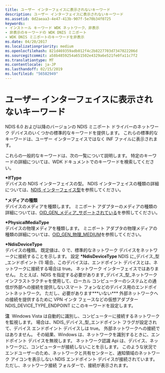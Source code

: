 ```yaml
---
title: ユーザー インターフェイスに表示されないキーワード
description: ユーザー インターフェイスに表示されないキーワード
ms.assetid: 0d2aeaa3-4e47-413b-907f-5e70b34f0725
keywords:
- インストール キーワード WDK ネットワーク、非表示
- 非表示のキーワードの WDK DNIS ミニポート
- WDK DNIS ミニポートのキーワードを非表示
ms.date: 04/20/2017
ms.localizationpriority: medium
ms.openlocfilehash: 821d469359adb012f4c2b8227703d7347022206d
ms.sourcegitcommit: a58b4859254a651502e4329a6e521fe0fa11c7f2
ms.translationtype: MT
ms.contentlocale: ja-JP
ms.lasthandoff: 02/15/2019
ms.locfileid: "56582949"
---
```

# <a name="keywords-not-displayed-in-the-user-interface"></a>ユーザー インターフェイスに表示されないキーワード





NDIS 6.0 および以降のバージョンの NDIS ミニポート ドライバーのネットワーク デバイスのいくつかの標準的なキーワードを提供します。 これらの標準的なキーワードは、ユーザー インターフェイスではなく INF ファイルに表示されます。

これらの一般的なキーワードは、次の一覧について説明します。 特定のキーワードの詳細については、WDK ドキュメントでのキーワードを検索してください。

<a href="" id="-iftype"></a>**\*IfType**  
デバイスの NDIS インターフェイスの型。 NDIS インターフェイスの種類の詳細については、[NDIS インターフェイス型](https://msdn.microsoft.com/library/windows/hardware/ff565767)を参照してください。

<a href="" id="-mediatype"></a>**\*メディアの種類**  
デバイスのメディアを種類します。 ミニポート アダプターのメディアの種類の詳細については、[OID\_GEN\_メディア\_サポートされている](https://msdn.microsoft.com/library/windows/hardware/ff569609)を参照してください。

<a href="" id="-physicalmediatype"></a>**\*PhysicalMediaType**  
デバイスの物理メディアを種類します。 ミニポート アダプタの物理メディアの種類の詳細については、[OID\_GEN\_物理\_MEDIUM](https://msdn.microsoft.com/library/windows/hardware/ff569621)を参照してください。

<a href="" id="-ndisdevicetype-------"></a>**\*NdisDeviceType**   
デバイスの種類。 既定値は、0 で、標準的なネットワーク デバイスをネットワークに接続することを示します。 設定 **\*NdisDeviceType** NDIS に\_デバイス\_型\_エンドポイント (1) 場合、このデバイスは、エンドポイント デバイスとは、ネットワークに接続する場合は true。 ネットワーク インターフェイスではありません。 たとえば、NDIS を指定する必要があります\_デバイス\_型\_ネットワーク インフラストラクチャを使用して、ローカル コンピューターのシステムとの通信が外部への接続を提供しないスマート フォンなどのデバイス用のエンドポイントネットワーク。 ただし、必要があります**\*いない\*** 外部ネットワークへの接続を提供するために VPN インタ フェースなどの仮想アダプター NDIS_DEVICE_TYPE_ENDPOINT にこのキーワードを設定します。

**注**  Windows Vista は自動的に識別し、コンピューターに接続するネットワークを監視します。 場合は、NDIS\_デバイス\_型\_エンドポイント フラグが設定されて、デバイス エンドポイント デバイスしは true。 外部ネットワークへの接続ではありません。 その結果、Windows は、ネットワークを識別するときに、エンドポイント デバイスを無視します。 ネットワーク認識 Api は、デバイス、ネットワークに、コンピューターが接続しないことを示します。 このような状況でエンドユーザーのため、ネットワークと共有センターと、通知領域のネットワーク アイコンを表示しない NDIS エンドポイント デバイスが接続されています。 ただし、ネットワーク接続 フォルダーで、接続が表示されます。


 

 





